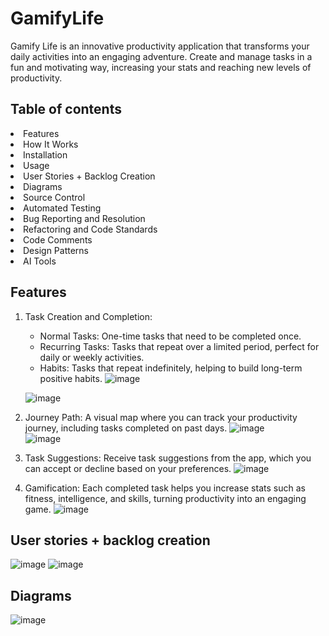 # GamifyLife
Gamify Life is an innovative productivity application that transforms your daily activities into an engaging adventure. Create and manage tasks in a fun and motivating way, increasing your stats and reaching new levels of productivity.

## Table of contents
<li> Features </li>
<li> How It Works </li>
<li> Installation </li>
<li> Usage </li>
<li> User Stories + Backlog Creation </li>
<li> Diagrams </li>
<li> Source Control </li>
<li> Automated Testing </li>
<li> Bug Reporting and Resolution </li>
<li> Refactoring and Code Standards </li>
<li> Code Comments </li>
<li> Design Patterns </li>
<li> AI Tools </li>

## Features 
1. Task Creation and Completion:
   - Normal Tasks: One-time tasks that need to be completed once.
   - Recurring Tasks: Tasks that repeat over a limited period, perfect for daily or weekly activities.
   - Habits: Tasks that repeat indefinitely, helping to build long-term positive habits.
   ![image](https://github.com/SoftNestSol/GamifyLife/assets/115917247/1d3ce04e-4ad5-4652-b7e8-8cf8927e7bc4)

   ![image](https://github.com/SoftNestSol/GamifyLife/assets/115917247/cabfd2f4-67f4-4c4a-9913-09c0bd588927)



2. Journey Path: A visual map where you can track your productivity journey, including tasks completed on past days.
   ![image](https://github.com/SoftNestSol/GamifyLife/assets/115917247/cea1aafa-4cba-47e3-a01e-b7d4fbc07ef3)
   <br>
   ![image](https://github.com/SoftNestSol/GamifyLife/assets/115917247/6372e822-fe95-434c-a7a9-bd895a113b7d)



4. Task Suggestions: Receive task suggestions from the app, which you can accept or decline based on your preferences.
   ![image](https://github.com/SoftNestSol/GamifyLife/assets/115917247/7e067f35-9836-4a42-a045-0b979622d8ec)

6. Gamification: Each completed task helps you increase stats such as fitness, intelligence, and skills, turning productivity into an engaging game.
   ![image](https://github.com/SoftNestSol/GamifyLife/assets/115917247/954fa2e6-95bc-4896-971d-dad053261ff4)

## User stories + backlog creation
   ![image](https://github.com/SoftNestSol/GamifyLife/assets/115917247/2f5e2576-e4a3-4ce1-ad2d-fef6242e5c77)
   ![image](https://github.com/SoftNestSol/GamifyLife/assets/115917247/d2033c71-2c18-4468-bf3f-0524247315ce)

## Diagrams
![image](https://github.com/SoftNestSol/GamifyLife/assets/115917247/74a8c240-3e70-4619-a06d-5f4fc57b8735)



